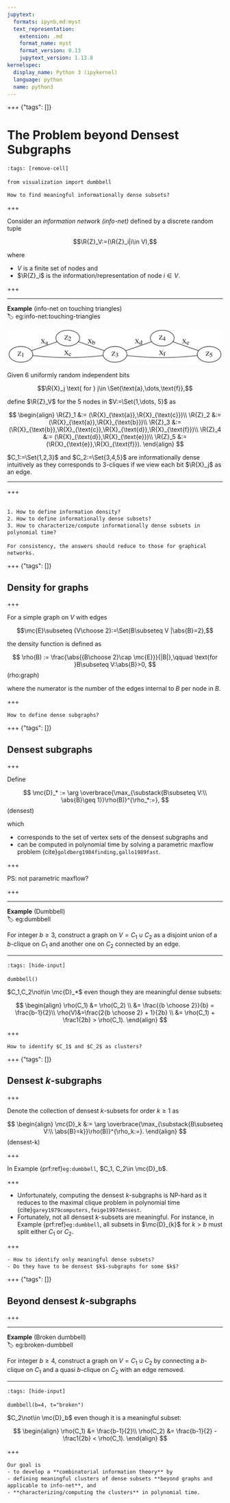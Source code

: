 ```yaml
---
jupytext:
  formats: ipynb,md:myst
  text_representation:
    extension: .md
    format_name: myst
    format_version: 0.13
    jupytext_version: 1.13.8
kernelspec:
  display_name: Python 3 (ipykernel)
  language: python
  name: python3
---
```


+++ {"tags": []}

# The Problem beyond Densest Subgraphs

```{code-cell} ipython3
:tags: [remove-cell]

from visualization import dumbbell
```

```{important}
How to find meaningful informationally dense subsets?
```

+++

Consider an *information network (info-net)* defined by a discrete random tuple

$$\R{Z}_V:=(\R{Z}_i|i\in V),$$ 

where
- $V$ is a finite set of nodes and
- $\R{Z}_i$ is the information/representation of node $i\in V$.

+++

---

**Example** (info-net on touching triangles)  
:label: eg:info-net:touching-triangles

![info-net with touching triangles](images/info-net-touching-triangles.svg)

Given $6$ uniformly random independent bits 

$$\R{X}_j \text{ for } j\in \Set{\text{a},\dots,\text{f}},$$ 

define $\R{Z}_V$ for the $5$ nodes in $V:=\Set{1,\dots, 5}$ as

$$
\begin{align}
\R{Z}_1 &:= (\R{X}_{\text{a}},\R{X}_{\text{c}})\\
\R{Z}_2 &:= (\R{X}_{\text{a}},\R{X}_{\text{b}})\\
\R{Z}_3 &:= (\R{X}_{\text{b}},\R{X}_{\text{c}},\R{X}_{\text{d}},\R{X}_{\text{f}})\\
\R{Z}_4 &:= (\R{X}_{\text{d}},\R{X}_{\text{e}})\\
\R{Z}_5 &:= (\R{X}_{\text{e}},\R{X}_{\text{f}}).
\end{align}
$$

$C_1:=\Set{1,2,3}$ and $C_2:=\Set{3,4,5}$ are informationally dense intuitively as they corresponds to $3$-cliques if we view each bit $\R{X}_j$ as an edge.

---

+++

```{important}

1. How to define information density?
2. How to define informationally dense subsets?
3. How to characterize/compute informationally dense subsets in polynomial time?

For consistency, the answers should reduce to those for graphical networks.
```

+++ {"tags": []}

## Density for graphs

+++

For a simple graph on $V$ with edges

$$\mc{E}\subseteq {V\choose 2}:=\Set{B\subseteq V |\abs{B}=2},$$ 

the density function is defined as

$$
\rho(B) := \frac{\abs{{B\choose 2}\cap \mc{E}}}{|B|},\qquad \text{for }B\subseteq V:\abs{B}>0,
$$ (rho:graph)

where the numerator is the number of the edges internal to $B$ per node in $B$.

+++

```{important}
How to define dense subgraphs?
```

+++ {"tags": []}

## Densest subgraphs

+++

Define

$$
\mc{D}_* := \arg \overbrace{\max_{\substack{B\subseteq V:\\ \abs{B}\geq 1}}\rho(B)}^{\rho_*:=},
$$ (densest)

which 

- corresponds to the set of vertex sets of the densest subgraphs and
- can be computed in polynomial time by solving a parametric maxflow problem {cite}`goldberg1984finding,gallo1989fast`.

+++

PS: not parametric maxflow?

+++

---

**Example** (Dumbbell)  
:label: eg:dumbbell

For integer $b\geq 3$, construct a graph on $V=C_1\cup C_2$ as a disjoint union of a $b$-clique on $C_1$ and another one on $C_2$ connected by an edge. 

---

```{code-cell} ipython3
:tags: [hide-input]

dumbbell()
```

$C_1,C_2\not\in \mc{D}_*$ even though they are meaningful dense subsets:

$$
\begin{align}
\rho(C_1) &= \rho(C_2) \\
&= \frac{{b \choose 2}}{b} = \frac{b-1}{2}\\
\rho(V)&=\frac{2{b \choose 2} + 1}{2b} \\
&= \rho(C_1) + \frac1{2b} > \rho(C_1). 
\end{align}
$$

+++

```{important}
How to identify $C_1$ and $C_2$ as clusters?
```

+++ {"tags": []}

## Densest $k$-subgraphs

+++

Denote the collection of densest $k$-subsets for order $k\geq 1$ as

$$
\begin{align}
\mc{D}_k &:= \arg \overbrace{\max_{\substack{B\subseteq V:\\ \abs{B}=k}}\rho(B)}^{\rho_k:=}. 
\end{align}
$$ (densest-k)

+++

In Example {prf:ref}`eg:dumbbell`, $C_1, C_2\in \mc{D}_b$.

+++

- Unfortunately, computing the densest $k$-subgraphs is NP-hard as it reduces to the maximal clique problem in polynomial time {cite}`garey1979computers,feige1997densest`.
- Fortunately, not all densest $k$-subsets are meaningful. For instance, in Example {prf:ref}`eg:dumbbell`, all subsets in $\mc{D}_{k}$ for $k>b$ must split either $C_1$ or $C_2$.

+++

```{important}
- How to identify only meaningful dense subsets?
- Do they have to be densest $k$-subgraphs for some $k$?
```

+++ {"tags": []}

## Beyond densest $k$-subgraphs

+++

---

**Example** (Broken dumbbell)  
:label: eg:broken-dumbbell

For integer $b \geq 4$, construct a graph on $V=C_1\cup C_2$ by connecting a $b$-clique on $C_1$ and a quasi $b$-clique on $C_2$ with an edge removed. 

---

```{code-cell} ipython3
:tags: [hide-input]

dumbbell(b=4, t="broken")
```

$C_2\not\in \mc{D}_b$ even though it is a meaningful subset:

$$
\begin{align}
\rho(C_1) &= \frac{b-1}{2}\\
\rho(C_2) &= \frac{b-1}{2} - \frac1{2b} <  \rho(C_1).
\end{align}
$$

+++

```{important}
Our goal is 
- to develop a **combinatorial information theory** by
- defining meaningful clusters of dense subsets **beyond graphs and applicable to info-net**, and
- **characterizing/computing the clusters** in polynomial time.
```

```{code-cell} ipython3

```

